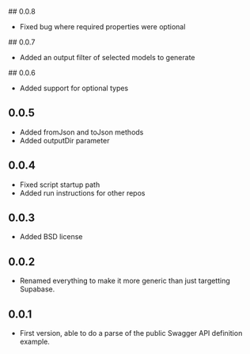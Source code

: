 ## 0.0.8

* Fixed bug where required properties were optional

## 0.0.7

* Added an output filter of selected models to generate

## 0.0.6

* Added support for optional types

## 0.0.5

* Added fromJson and toJson methods
* Added outputDir parameter

## 0.0.4

* Fixed script startup path
* Added run instructions for other repos

## 0.0.3

* Added BSD license

## 0.0.2

* Renamed everything to make it more generic than just targetting Supabase.

## 0.0.1

* First version, able to do a parse of the public Swagger API definition example.
